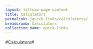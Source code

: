 ```yaml
---
layout: leftnav-page-content
title: Calculators
permalink: /quick-links/calculatorss/
breadcrumb: Calculators
collection_name: quick-links
---
```

#Calculators#
